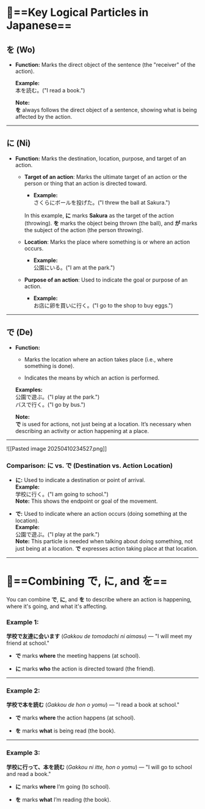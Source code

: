 
# 🔹==**Key Logical Particles in Japanese**==

## **を (Wo)**

- **Function:** Marks the direct object of the sentence (the "receiver" of the action).
    
    **Example:**  
    本を読む。("I read a book.")
    
    **Note:**  
    **を** always follows the direct object of a sentence, showing what is being affected by the action.
    

---

## **に (Ni)**

- **Function:** Marks the destination, location, purpose, and target of an action.
    
    - **Target of an action**: Marks the ultimate target of an action or the person or thing that an action is directed toward.
        
        - **Example:**  
            さくらにボールを投げた。("I threw the ball at Sakura.")
            
        
        In this example, **に** marks **Sakura** as the target of the action (throwing). **を** marks the object being thrown (the ball), and **が** marks the subject of the action (the person throwing).
        
    - **Location**: Marks the place where something is or where an action occurs.
        
        - **Example:**  
            公園にいる。("I am at the park.")
            
    - **Purpose of an action**: Used to indicate the goal or purpose of an action.
        
        - **Example:**  
            お店に卵を買いに行く。("I go to the shop to buy eggs.")
---

## **で (De)**

- **Function:**
    
    - Marks the location where an action takes place (i.e., where something is done).
        
    - Indicates the means by which an action is performed.
        
    
    **Examples:**  
    公園で遊ぶ。("I play at the park.")  
    バスで行く。("I go by bus.")
    
    **Note:**  
    **で** is used for actions, not just being at a location. It’s necessary when describing an activity or action happening at a place.
    

---

![[Pasted image 20250410234527.png]]
### **Comparison: に vs. で (Destination vs. Action Location)**

- **に:** Used to indicate a destination or point of arrival.  
    **Example:**  
    学校に行く。("I am going to school.")  
    **Note:** This shows the endpoint or goal of the movement.
    
- **で:** Used to indicate where an action occurs (doing something at the location).  
    **Example:**  
    公園で遊ぶ。("I play at the park.")  
    **Note:** This particle is needed when talking about doing something, not just being at a location. **で** expresses action taking place at that location.
    

---



# 🔹==**Combining で, に, and を**==

You can combine **で**, **に**, and **を** to describe where an action is happening, where it's going, and what it's affecting.

### **Example 1:**

**学校で友達に会います** (_Gakkou de tomodachi ni aimasu_) — "I will meet my friend at school."

- **で** marks **where** the meeting happens (at school).
    
- **に** marks **who** the action is directed toward (the friend).
    

---

### **Example 2:**

**学校で本を読む** (_Gakkou de hon o yomu_) — "I read a book at school."

- **で** marks **where** the action happens (at school).
    
- **を** marks **what** is being read (the book).
    

---

### **Example 3:**

**学校に行って、本を読む** (_Gakkou ni itte, hon o yomu_) — "I will go to school and read a book."

- **に** marks **where** I’m going (to school).
    
- **を** marks **what** I’m reading (the book).